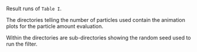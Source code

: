 Result runs of `Table I`.

The directories telling the number of particles used contain the animation plots for the particle amount evaluation.

Within the directories are sub-directories showing the random seed used to run the filter.
